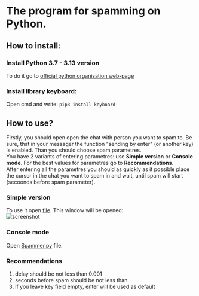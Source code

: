 # The program for spamming on Python.

## How to install:

### Install Python 3.7 - 3.13 version
To do it go to [official python organisation web-page](https://www.python.org/downloads/)

### Install library keyboard:
Open cmd and write:
```pip3 install keyboard```

## How to use?
Firstly, you should open open the chat with person you want to spam to. Be sure, that in your messager the function "sending by enter" (or another key) is enabled. Than you should choose spam parametres.<br>
You have 2 variants of entering parametres: use **Simple version** or **Console mode**.
For the best values for parametres go to **Recommendations**. <br>
After entering all the parametres you should as quickly as it possible place the cursor in the chat you want to spam in and wait, until spam will start (secoonds before spam parameter).


### Simple version
To use it open [file](https://github.com/BlackPymer/Spammer/blob/main/Spamalka2.0.pyw).
This window will be opened:<br>
![screenshot](https://github.com/BlackPymer/Spammer/blob/main/screenshots/screenshot2.png)

### Console mode
Open [Spammer.py](https://github.com/BlackPymer/Spammer/blob/main/Spammer.py) file.

### Recommendations
1. delay should be not less than 0.001
2. seconds before spam should be not less than
3. if you leave key field empty, enter will be used as default
